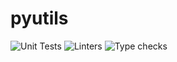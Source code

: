 # pyutils

![Unit Tests](https://github.com/github/a96tudor/pyutils/actions/workflows/tests.yml/badge.svg)
![Linters](https://github.com/github/a96tudor/pyutils/actions/workflows/lint.yml/badge.svg)
![Type checks](https://github.com/github/a96tudor/pyutils/actions/type/tests.yml/badge.svg)
